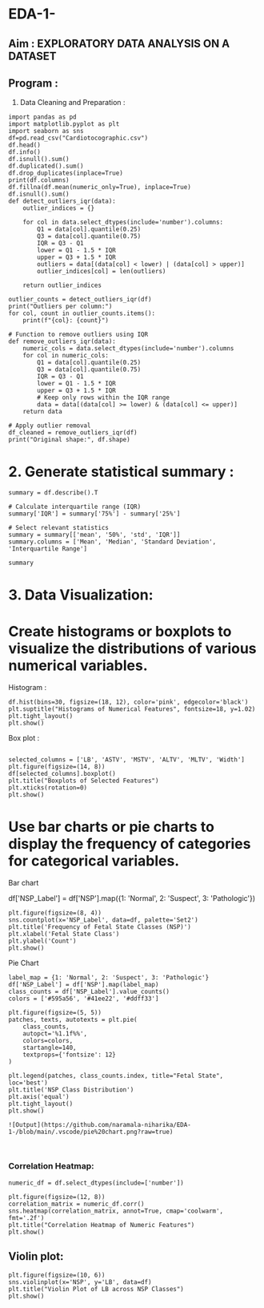# EDA-1-
## Aim : EXPLORATORY DATA ANALYSIS ON A DATASET
## Program : 
1.	Data Cleaning and Preparation :

```
import pandas as pd
import matplotlib.pyplot as plt
import seaborn as sns
df=pd.read_csv("Cardiotocographic.csv")
df.head()
df.info()
df.isnull().sum()
df.duplicated().sum()
df.drop_duplicates(inplace=True)
print(df.columns)
df.fillna(df.mean(numeric_only=True), inplace=True)
df.isnull().sum()
def detect_outliers_iqr(data):
    outlier_indices = {}

    for col in data.select_dtypes(include='number').columns:
        Q1 = data[col].quantile(0.25)
        Q3 = data[col].quantile(0.75)
        IQR = Q3 - Q1
        lower = Q1 - 1.5 * IQR
        upper = Q3 + 1.5 * IQR
        outliers = data[(data[col] < lower) | (data[col] > upper)]
        outlier_indices[col] = len(outliers)

    return outlier_indices

outlier_counts = detect_outliers_iqr(df)
print("Outliers per column:")
for col, count in outlier_counts.items():
    print(f"{col}: {count}")

# Function to remove outliers using IQR
def remove_outliers_iqr(data):
    numeric_cols = data.select_dtypes(include='number').columns
    for col in numeric_cols:
        Q1 = data[col].quantile(0.25)
        Q3 = data[col].quantile(0.75) 
        IQR = Q3 - Q1
        lower = Q1 - 1.5 * IQR
        upper = Q3 + 1.5 * IQR
        # Keep only rows within the IQR range
        data = data[(data[col] >= lower) & (data[col] <= upper)]
    return data

# Apply outlier removal
df_cleaned = remove_outliers_iqr(df)
print("Original shape:", df.shape)

```
# 2. Generate statistical summary :
```
summary = df.describe().T

# Calculate interquartile range (IQR)
summary['IQR'] = summary['75%'] - summary['25%']

# Select relevant statistics
summary = summary[['mean', '50%', 'std', 'IQR']]
summary.columns = ['Mean', 'Median', 'Standard Deviation', 'Interquartile Range']

summary

```
# 3. Data Visualization:


# Create histograms or boxplots to visualize the distributions of various numerical variables.

Histogram : 
```
df.hist(bins=30, figsize=(18, 12), color='pink', edgecolor='black')
plt.suptitle("Histograms of Numerical Features", fontsize=18, y=1.02)
plt.tight_layout() 
plt.show()

```
Box plot : 
```

selected_columns = ['LB', 'ASTV', 'MSTV', 'ALTV', 'MLTV', 'Width']
plt.figure(figsize=(14, 8))
df[selected_columns].boxplot()
plt.title("Boxplots of Selected Features")
plt.xticks(rotation=0)
plt.show()

```
# Use bar charts or pie charts to display the frequency of categories for categorical variables.

Bar chart

df['NSP_Label'] = df['NSP'].map({1: 'Normal', 2: 'Suspect', 3: 'Pathologic'})


```
plt.figure(figsize=(8, 4))
sns.countplot(x='NSP_Label', data=df, palette='Set2')
plt.title('Frequency of Fetal State Classes (NSP)')
plt.xlabel('Fetal State Class')
plt.ylabel('Count')
plt.show()

```
Pie Chart 
```
label_map = {1: 'Normal', 2: 'Suspect', 3: 'Pathologic'}
df['NSP_Label'] = df['NSP'].map(label_map)
class_counts = df['NSP_Label'].value_counts()
colors = ['#595a56', '#41ee22', '#ddff33']

plt.figure(figsize=(5, 5))
patches, texts, autotexts = plt.pie(
    class_counts,
    autopct='%1.1f%%',
    colors=colors,
    startangle=140,
    textprops={'fontsize': 12}
)

plt.legend(patches, class_counts.index, title="Fetal State", loc='best')
plt.title('NSP Class Distribution')
plt.axis('equal')  
plt.tight_layout()
plt.show()

![Output](https://github.com/naramala-niharika/EDA-1-/blob/main/.vscode/pie%20chart.png?raw=true)



```
### Correlation Heatmap:
```
numeric_df = df.select_dtypes(include=['number'])

plt.figure(figsize=(12, 8))
correlation_matrix = numeric_df.corr()
sns.heatmap(correlation_matrix, annot=True, cmap='coolwarm', fmt='.2f')
plt.title("Correlation Heatmap of Numeric Features")
plt.show()

```
## Violin plot: 

```
plt.figure(figsize=(10, 6))
sns.violinplot(x='NSP', y='LB', data=df)  
plt.title("Violin Plot of LB across NSP Classes")
plt.show()
```








